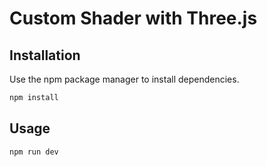 # Custom Shader with Three.js

## Installation

Use the npm package manager to install dependencies.

```bash
npm install
```

## Usage

```
npm run dev
```
